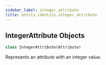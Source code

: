 ```yaml
---
sidebar_label: integer_attribute
title: entity.identity.integer_attribute
---
```


## IntegerAttribute Objects

```python
class IntegerAttribute(Attribute)
```

Represents an attribute with an integer value.

